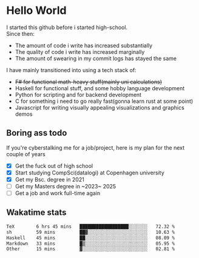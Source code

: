 # Hello World

I started this github before i started high-school.  
Since then:
- The amount of code i write has increased substantially
- The quality of code i write has increased marginally
- The amount of swearing in my commit logs has stayed the same

I have mainly transitioned into using a tech stack of:
- ~~F# for functional math-heavy stuff(mainly uni calculations)~~
- Haskell for functional stuff, and some hobby language development
- Python for scripting and for backend development
- C for something i need to go really fast(gonna learn rust at some point)
- Javascript for writing visually appealing visualizations and graphics demos

## Boring ass todo
If you're cyberstalking me for a job/project, here is my plan for the next couple of years
- [x] Get the fuck out of high school
- [x] Start studying CompSci(datalogi) at Copenhagen university
- [x] Get my Bsc. degree in 2021
- [ ] Get my Masters degree in ~2023~ 2025
- [ ] Get a job and work full-time again

## Wakatime stats
<!--START_SECTION:waka-->

```txt
TeX        6 hrs 45 mins   ██████████████████░░░░░░░   72.32 %
sh         59 mins         ██▓░░░░░░░░░░░░░░░░░░░░░░   10.63 %
Haskell    45 mins         ██░░░░░░░░░░░░░░░░░░░░░░░   08.09 %
Markdown   33 mins         █▒░░░░░░░░░░░░░░░░░░░░░░░   05.95 %
Other      15 mins         ▓░░░░░░░░░░░░░░░░░░░░░░░░   02.81 %
```

<!--END_SECTION:waka-->
